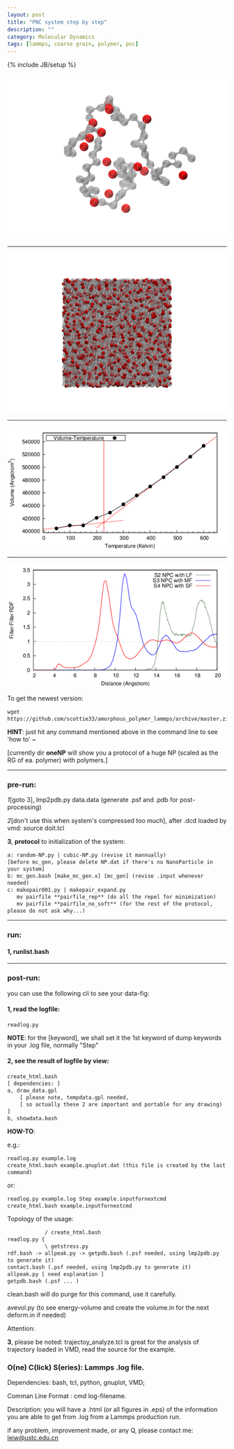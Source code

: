 ```yaml
---
layout: post
title: "PNC system step by step"
description: ""
category: Molecular Dynamics
tags: [lammps, coarse grain, polymer, pnc]
---
```

{% include JB/setup %}

![pnp.png](/images/2013/April/25/pnp.png)

---

![beg.png](/images/2013/April/25/beg.png)

---

![GlassTT.eps.png](/images/2013/April/25/GlassTT.eps.png)

---

![ff-rdf.eps.png](/images/2013/April/25/ff-rdf.eps.png)

To get the newest version:

    wget https://github.com/scottie33/amorphous_polymer_lammps/archive/master.zip 

**HINT**: just hit any command mentioned above in the command line to see 'how to' ~

\[currently dir **oneNP** will show you a protocol of a huge NP (scaled as the RG of ea. polymer) with polymers.\]

----

### pre-run: 

*1*\[goto 3\], lmp2pdb.py data.data (generate .psf and .pdb for post-processing)

*2*\[don't use this when system's compressed too much\], after .dcd loaded by vmd: source doit.tcl

**3**, **protocol** to initialization of the system:

    a: random-NP.py | cubic-NP.py (revise it mannually)
    [before mc_gen, please delete NP.dat if there's no NanoParticle in your system]
    b: mc_gen.bash [make_mc_gen.x] [mc_gen] (revise .input whenever needed)
    c: makepair001.py | makepair_expand.py
       mv pairfile **pairfile_rep** (do all the repel for minimization)
       mv pairfile **pairfile_no_soft** (for the rest of the protocol, please do not ask why...)

----

### run:

#### 1, runlist.bash

---

### post-run:

you can use the following cli to see your data-fig:

#### 1, read the logfile:

    readlog.py

**NOTE**: for the \[keyword\], we shall set it the 1st keyword of dump keywords in your .log file, normally "Step"

#### 2, see the result of logfile by view:

    create_html.bash
    [ dependencies: ]
    a, draw_data.gpl 
        [ please note, tempdata.gpl needed, 
        [ so actually these 2 are important and portable for any drawing) ]
    b, showdata.bash

**HOW-TO**:

e.g.:

    readlog.py example.log
    create_html.bash example.gnuplot.dat (this file is created by the last command)

or:

    readlog.py example.log Step example.inputfornextcmd 
    create_html.bash example.inputfornextcmd

Topology of the usage:

                / create_html.bash
    readlog.py {
                \ getstress.py
    rdf.bash -> allpeak.py -> getpdb.bash (.psf needed, using lmp2pdb.py to generate it)
    contact.bash (.psf needed, using lmp2pdb.py to generate it) 
    allpeak.py [ need explanation ]
    getpdb.bash (.psf ... )

clean.bash will do purge for this command, use it carefully.

avevol.py (to see energy-volume and create the volume.in for the next deform.in if needed)

Attention:

**3**, please be noted: trajectoy_analyze.tcl is great for the analysis of trajectory loaded in VMD, read the source for the example.


### O(ne) C(lick) S(eries): Lammps .log file.

Dependencies: bash, tcl, python, gnuplot, VMD;

Comman Line Format : cmd log-filename.

Description: you will have a .html (or all figures in .eps) of the information you are able to get from .log from a Lammps production run.

if any problem, improvement made, or any Q, please contact me: leiw@ustc.edu.cn
